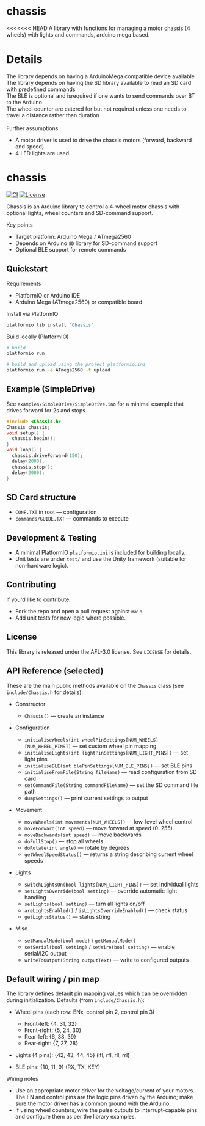 # chassis
<<<<<<< HEAD
A library with functions for managing a motor chassis (4 wheels) with lights and commands, arduino mega based.<br>

# Details

The library depends on having a ArduinoMega compatible device available<br>
The library depends on having the SD library available to read an SD card with predefined commands<br>
The BLE is optional and isrequired if one wants to send commands over BT to the Arduino<br>
The wheel counter are catered for but not required unless one needs to travel a distance rather than duration<br>
<br>
Further assumptions:<br>
  - A motor driver is used to drive the chassis motors (forward, backward and speed)<br>
  - 4 LED lights are used<br>
  # chassis

  [![CI](https://github.com/AarnoudHoekstraPrivate/chassis/actions/workflows/ci.yml/badge.svg)](https://github.com/AarnoudHoekstraPrivate/chassis/actions)
  [![License](https://img.shields.io/badge/license-AFL--3.0-blue.svg)](LICENSE)

  Chassis is an Arduino library to control a 4-wheel motor chassis with optional lights, wheel counters and SD-command support.

  Key points

  - Target platform: Arduino Mega / ATmega2560
  - Depends on Arduino `SD` library for SD-command support
  - Optional BLE support for remote commands

  ## Quickstart

  Requirements

  - PlatformIO or Arduino IDE
  - Arduino Mega (ATmega2560) or compatible board

  Install via PlatformIO

  ```bash
  platformio lib install "Chassis"
  ```

  Build locally (PlatformIO)

  ```bash
  # build
  platformio run

  # build and upload using the project platformio.ini
  platformio run -e ATmega2560 -t upload
  ```

  ## Example (SimpleDrive)

  See `examples/SimpleDrive/SimpleDrive.ino` for a minimal example that drives forward for 2s and stops.

  ```cpp
  #include <Chassis.h>
  Chassis chassis;
  void setup() {
    chassis.begin();
  }
  void loop() {
    chassis.driveForward(150);
    delay(2000);
    chassis.stop();
    delay(2000);
  }
  ```

  ## SD Card structure

  - `CONF.TXT` in root — configuration
  - `commands/GUIDE.TXT` — commands to execute

  ## Development & Testing

  - A minimal PlatformIO `platformio.ini` is included for building locally.
  - Unit tests are under `test/` and use the Unity framework (suitable for non-hardware logic).

  ## Contributing

  If you'd like to contribute:

  - Fork the repo and open a pull request against `main`.
  - Add unit tests for new logic where possible.

  ## License

  This library is released under the AFL-3.0 license. See `LICENSE` for details.

  ## API Reference (selected)

  These are the main public methods available on the `Chassis` class (see `include/Chassis.h` for details):

  - Constructor
    - `Chassis()` — create an instance

  - Configuration
    - `initialiseWheels(int wheelPinSettings[NUM_WHEELS][NUM_WHEEL_PINS])` — set custom wheel pin mapping
    - `initialiseLights(int lightPinSettings[NUM_LIGHT_PINS])` — set light pins
    - `initialiseBLE(int blePinSettings[NUM_BLE_PINS])` — set BLE pins
    - `initialiseFromFile(String fileName)` — read configuration from SD card
    - `setCommandFile(String commandFileName)` — set the SD command file path
    - `dumpSettings()` — print current settings to output

  - Movement
    - `moveWheels(int movements[NUM_WHEELS])` — low-level wheel control
    - `moveForward(int speed)` — move forward at speed (0..255)
    - `moveBackwards(int speed)` — move backwards
    - `doFullStop()` — stop all wheels
    - `doRotate(int angle)` — rotate by degrees
    - `getWheelSpeedStatus()` — returns a string describing current wheel speeds

  - Lights
    - `switchLightsOn(bool lights[NUM_LIGHT_PINS])` — set individual lights
    - `setLightsOverride(bool setting)` — override automatic light handling
    - `setLights(bool setting)` — turn all lights on/off
    - `areLightsEnabled()` / `isLightsOverrideEnabled()` — check status
    - `getLightsStatus()` — status string

  - Misc
    - `setManualMode(bool mode)` / `getManualMode()`
    - `setSerial(bool setting)` / `setWire(bool setting)` — enable serial/I2C output
    - `writeToOutput(String outputText)` — write to configured outputs

  ## Default wiring / pin map

  The library defines default pin mapping values which can be overridden during initialization. Defaults (from `include/Chassis.h`):

  - Wheel pins (each row: ENx, control pin 2, control pin 3)

    - Front-left:  {4, 31, 32}
    - Front-right: {5, 24, 30}
    - Rear-left:   {6, 38, 39}
    - Rear-right:  {7, 27, 28}

  - Lights (4 pins): {42, 43, 44, 45} (lfl, rfl, rll, rrl)
  - BLE pins: {10, 11, 9} (RX, TX, KEY)

  Wiring notes

  - Use an appropriate motor driver for the voltage/current of your motors. The EN and control pins are the logic pins driven by the Arduino; make sure the motor driver has a common ground with the Arduino.
  - If using wheel counters, wire the pulse outputs to interrupt-capable pins and configure them as per the library examples.

